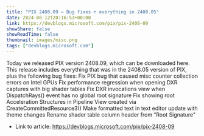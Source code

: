 ```yaml
---
title: "PIX 2408.09 – Bug fixes + everything in 2408.05"
date: 2024-08-12T20:16:53+00:00
link: https://devblogs.microsoft.com/pix/pix-2408-09
showShare: false
showReadTime: false
thumbnail: images/misc.png
tags: ["devblogs.microsoft.com"]
---
```

Today we released PIX version 2408.09, which can be downloaded here. This release includes everything that was in the 2408.05 version of PIX, plus the following bug fixes: Fix PIX bug that caused misc counter collection errors on Intel GPUs Fix performance regression when opening DXR captures with big shader tables Fix DXR invocations view when DispatchRays() event has no global root signature Fix showing root Acceleration Structures in Pipeline View created via CreateCommittedResource3() Make formatted text in text editor update with theme changes Rename shader table column header from “Root Signature”

- Link to article: https://devblogs.microsoft.com/pix/pix-2408-09